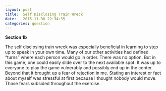 ```yaml
---
layout: post
title:  Self Disclosing Train Wreck
date:   2015-11-30 22:34:35
categories: question
---
```

**Section 1b**

The self disclosing train wreck was especially beneficial in learning to step up to speak in your own time. Many of our other activities had defined “turns” where each person would go in order. There was no option. But in this game, one could easily slide over to the next available spot. It was up to everyone to play the game vulnerably and possibly end up in the center. Beyond that it brought up a fear of rejection in me. Stating an interest or fact about myself was stressful at first because I thought nobody would move. Those fears subsided throughout the exercise.

